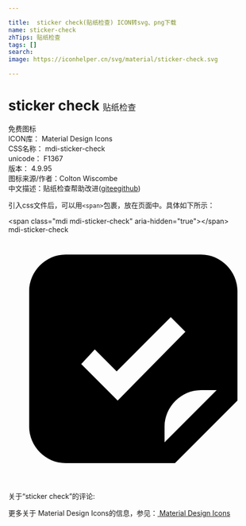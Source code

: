 ```yaml
---

title:  sticker check(贴纸检查) ICON转svg、png下载
name: sticker-check
zhTips: 贴纸检查
tags: []
search: 
image: https://iconhelper.cn/svg/material/sticker-check.svg

---
```


# sticker check  <small style="font-size: 60%;font-weight: 100">贴纸检查</small>


<div class="detail-page">
<p>
<span><span class="badge-success badge">免费图标</span> </span>
<br/>
<span>
ICON库：
<span class="badge-secondary badge">Material Design Icons</span> 
</span>
<br/>
<span>
CSS名称：
<span class="badge-secondary badge">mdi-sticker-check</span> 
</span>
<br/>
<span>
unicode：
<span class="badge-secondary badge">F1367</span> 
<copy-btn content='F1367' btn-title=""></copy-btn>
<copy-btn :content='String.fromCodePoint(parseInt("F1367", 16))' btn-title="复制U"></copy-btn>
</span>
<br/>
<span>
版本：
<span class="badge-secondary badge">4.9.95</span> 
</span>
<br/>
<span>图标来源/作者：<span class="badge-light badge">Colton Wiscombe</span></span> 
<br/>
<span class="zh-detail">中文描述：<span class="badge-primary badge">贴纸检查</span><span class="help-link"><span>帮助改进</span>(<a href="https://gitee.com/liuwave/icon-helper/edit/master/json/material/sticker-check.json" target="_blank" rel="noopener noreferrer">gitee</a><a href="https://github.com/liuwave/icon-helper/edit/master/json/material/sticker-check.json" target="_blank" rel="noopener noreferrer">github</a></span>)</span><br/>
</p>
</div>
<div class="alert alert-dark">
  <i class="mdi mdi-sticker-check mdi-48px"></i>
  <i class="mdi mdi-sticker-check mdi-36px"></i>
  <i class="mdi mdi-sticker-check mdi-24px"></i>
  <i class="mdi mdi-sticker-check mdi-18px"></i>
</div>
<div>
  <p>引入css文件后，可以用<code>&lt;span&gt;</code>包裹，放在页面中。具体如下所示：    
  </p>
  <div class="alert alert-primary" style="font-size: 14px">
    &lt;span class="mdi mdi-sticker-check" aria-hidden="true"&gt;&lt;/span&gt;
    <copy-btn content='<span class="mdi mdi-sticker-check" aria-hidden="true"></span>'></copy-btn>
  </div>
  <div class="alert alert-secondary">
    <i class="mdi mdi-sticker-check"
    style="font-size: 24px"
    aria-hidden="true"></i> mdi-sticker-check
    <copy-btn content="mdi-sticker-check" btn-title="复制图标名称"></copy-btn>
  </div>
</div>
<div id="svg" class="svg-wrap">
<svg xmlns="http://www.w3.org/2000/svg" viewBox="0 0 24 24"><path d="M18.5 2H5.5C3.6 2 2 3.6 2 5.5V18.5C2 20.4 3.6 22 5.5 22H16L22 16V5.5C22 3.6 20.4 2 18.5 2M7 12.5L8.3 11.1L10.4 13.2L15.6 8L17 9.4L10.5 16L7 12.5M15 20V18.5C15 16.6 16.6 15 18.5 15H20L15 20Z" /></svg>
</div>
<detail full-name='mdi-sticker-check'></detail>
<div>
<p>关于“sticker check”的评论:</p>
</div>
<Vssue title="关于“sticker check”的评论" ></Vssue>    
<div><p>更多关于 Material Design Icons的信息，参见：<a target="_blank" href="https://iconhelper.cn/material.html"> Material Design Icons</a>
</p></div>
